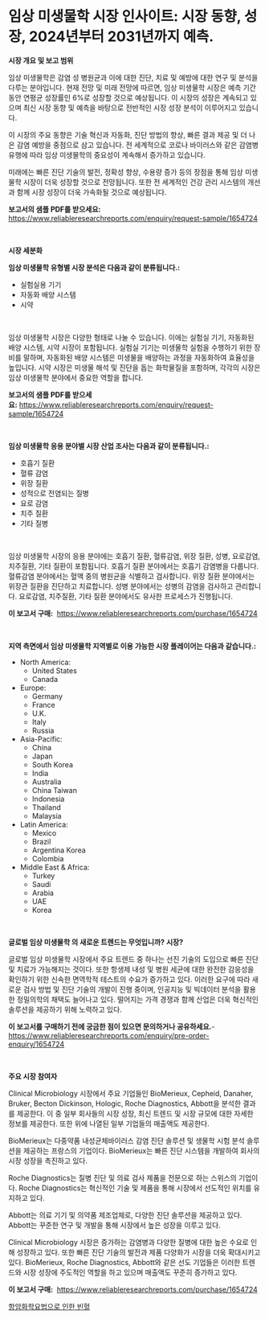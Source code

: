 <p><h1>임상 미생물학 시장 인사이트: 시장 동향, 성장, 2024년부터 2031년까지 예측.</h1></p><p><strong>시장 개요 및 보고 범위</strong></p>
<p><p>임상 미생물학은 감염 성 병원균과 이에 대한 진단, 치료 및 예방에 대한 연구 및 분석을 다루는 분야입니다. 현재 전망 및 미래 전망에 따르면, 임상 미생물학 시장은 예측 기간 동안 연평균 성장률인 6%로 성장할 것으로 예상됩니다. 이 시장의 성장은 계속되고 있으며 최신 시장 동향 및 예측을 바탕으로 전반적인 시장 성장 분석이 이루어지고 있습니다.</p><p>이 시장의 주요 동향은 기술 혁신과 자동화, 진단 방법의 향상, 빠른 결과 제공 및 더 나은 감염 예방을 중점으로 삼고 있습니다. 전 세계적으로 코로나 바이러스와 같은 감염병 유행에 따라 임상 미생물학의 중요성이 계속해서 증가하고 있습니다.</p><p>미래에는 빠른 진단 기술의 발전, 정확성 향상, 수용량 증가 등의 장점을 통해 임상 미생물학 시장이 더욱 성장할 것으로 전망됩니다. 또한 전 세계적인 건강 관리 시스템의 개선과 함께 시장 성장이 더욱 가속화될 것으로 예상됩니다.</p></p>
<p><strong>보고서의 샘플 PDF를 받으세요:</strong> <a href="https://www.reliableresearchreports.com/enquiry/request-sample/1654724">https://www.reliableresearchreports.com/enquiry/request-sample/1654724</a></p>
<p>&nbsp;</p>
<p><strong>시장 세분화</strong></p>
<p><strong>임상 미생물학 유형별 시장 분석은 다음과 같이 분류됩니다.:</strong></p>
<p><ul><li>실험실용 기기</li><li>자동화 배양 시스템</li><li>시약</li></ul></p>
<p>&nbsp;</p>
<p><p>임상 미생물학 시장은 다양한 형태로 나눌 수 있습니다. 이에는 실험실 기기, 자동화된 배양 시스템, 시약 시장이 포함됩니다. 실험실 기기는 미생물학 실험을 수행하기 위한 장비를 말하며, 자동화된 배양 시스템은 미생물을 배양하는 과정을 자동화하여 효율성을 높입니다. 시약 시장은 미생물 해석 및 진단을 돕는 화학물질을 포함하며, 각각의 시장은 임상 미생물학 분야에서 중요한 역할을 합니다.</p></p>
<p><strong>보고서의 샘플 PDF를 받으세요:</strong>&nbsp;<a href="https://www.reliableresearchreports.com/enquiry/request-sample/1654724">https://www.reliableresearchreports.com/enquiry/request-sample/1654724</a></p>
<p>&nbsp;</p>
<p><strong> 임상 미생물학 응용 분야별 시장 산업 조사는 다음과 같이 분류됩니다.:</strong></p>
<p><ul><li>호흡기 질환</li><li>혈류 감염</li><li>위장 질환</li><li>성적으로 전염되는 질병</li><li>요로 감염</li><li>치주 질환</li><li>기타 질병</li></ul></p>
<p>&nbsp;</p>
<p><p>임상 미생물학 시장의 응용 분야에는 호흡기 질환, 혈류감염, 위장 질환, 성병, 요로감염, 치주질환, 기타 질환이 포함됩니다. 호흡기 질환 분야에서는 호흡기 감염병을 다룹니다. 혈류감염 분야에서는 혈액 중의 병원균을 식별하고 검사합니다. 위장 질환 분야에서는 위장관 질환을 진단하고 치료합니다. 성병 분야에서는 성병의 감염을 검사하고 관리합니다. 요로감염, 치주질환, 기타 질환 분야에서도 유사한 프로세스가 진행됩니다.</p></p>
<p><strong>이 보고서 구매:</strong>&nbsp; <a href="https://www.reliableresearchreports.com/purchase/1654724">https://www.reliableresearchreports.com/purchase/1654724</a></p>
<p>&nbsp;</p>
<p><strong>지역 측면에서 임상 미생물학 지역별로 이용 가능한 시장 플레이어는 다음과 같습니다.:</strong></p>
<p><ul>
    <li>
        North America:
        <ul>
            <li>United States</li>
            <li>Canada</li>
        </ul>
    </li>
    <li>
        Europe:
        <ul>
            <li>Germany</li>
            <li>France</li>
            <li>U.K.</li>
            <li>Italy</li>
            <li>Russia</li>
        </ul>
    </li>
    <li>
        Asia-Pacific:
        <ul>
            <li>China</li>
            <li>Japan</li>
            <li>South Korea</li>
            <li>India</li>
            <li>Australia</li>
            <li>China Taiwan</li>
            <li>Indonesia</li>
            <li>Thailand</li>
            <li>Malaysia</li>
        </ul>
    </li>
    <li>
        Latin America:
        <ul>
            <li>Mexico</li>
            <li>Brazil</li>
            <li>Argentina Korea</li>
            <li>Colombia</li>
        </ul>
    </li>
    <li>
        Middle East & Africa:
        <ul>
            <li>Turkey</li>
            <li>Saudi</li>
            <li>Arabia</li>
            <li>UAE</li>
            <li>Korea</li>
        </ul>
    </li>
    </ul></p>
<p>&nbsp;</p>
<p><strong>글로벌 임상 미생물학 의 새로운 트렌드는 무엇입니까? 시장?</strong></p>
<p><p>글로벌 임상 미생물학 시장에서 주요 트렌드 중 하나는 선진 기술의 도입으로 빠른 진단 및 치료가 가능해지는 것이다. 또한 항생제 내성 및 병원 세균에 대한 완전한 감응성을 확인하기 위한 신속한 면역학적 테스트의 수요가 증가하고 있다. 이러한 요구에 따라 새로운 검사 방법 및 진단 기술의 개발이 진행 중이며, 인공지능 및 빅데이터 분석을 활용한 정밀의학의 채택도 늘어나고 있다. 떨어지는 가격 경쟁과 함께 산업은 더욱 혁신적인 솔루션을 제공하기 위해 노력하고 있다.</p></p>
<p><strong>이 보고서를 구매하기 전에 궁금한 점이 있으면 문의하거나 공유하세요.</strong>- <a href="https://www.reliableresearchreports.com/enquiry/pre-order-enquiry/1654724">https://www.reliableresearchreports.com/enquiry/pre-order-enquiry/1654724</a></p>
<p>&nbsp;</p>
<p><strong>주요 시장 참여자</strong></p>
<p><p>Clinical Microbiology 시장에서 주요 기업들인 BioMerieux, Cepheid, Danaher, Bruker, Becton Dickinson, Hologic, Roche Diagnostics, Abbott을 분석한 결과를 제공한다. 이 중 일부 회사들의 시장 성장, 최신 트렌드 및 시장 규모에 대한 자세한 정보를 제공한다. 또한 위에 나열된 일부 기업들의 매출액도 제공한다.</p><p>BioMerieux는 다중약품 내성균체바이러스 감염 진단 솔루션 및 생물학 시험 분석 솔루션을 제공하는 프랑스의 기업이다. BioMerieux는 빠른 진단 시스템을 개발하여 회사의 시장 성장을 촉진하고 있다. </p><p>Roche Diagnostics는 질병 진단 및 의료 검사 제품을 전문으로 하는 스위스의 기업이다. Roche Diagnostics는 혁신적인 기술 및 제품을 통해 시장에서 선도적인 위치를 유지하고 있다.</p><p>Abbott는 의료 기기 및 의약품 제조업체로, 다양한 진단 솔루션을 제공하고 있다. Abbott는 꾸준한 연구 및 개발을 통해 시장에서 높은 성장을 이루고 있다.</p><p>Clinical Microbiology 시장은 증가하는 감염병과 다양한 질병에 대한 높은 수요로 인해 성장하고 있다. 또한 빠른 진단 기술의 발전과 제품 다양화가 시장을 더욱 확대시키고 있다. BioMerieux, Roche Diagnostics, Abbott와 같은 선도 기업들은 이러한 트렌드와 시장 성장에 주도적인 역할을 하고 있으며 매출액도 꾸준히 증가하고 있다.</p></p>
<p><strong>이 보고서 구매:</strong>&nbsp;&nbsp;<a href="https://www.reliableresearchreports.com/purchase/1654724">https://www.reliableresearchreports.com/purchase/1654724</a></p>
<p><p><a href="https://github.com/oajzkywllm460/Market-Research-Report-List-1/blob/main/608086712915.md">항암화학요법으로 인한 빈혈</a></p></p>
